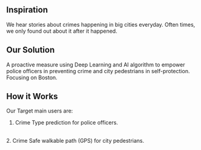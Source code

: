 ## Inspiration

We hear stories about crimes happening in big cities  everyday. 
Often times, we only found out about it after it happened.

## Our Solution
A proactive measure using Deep Learning and AI algorithm to empower police officers in preventing crime and city pedestrians  in self-protection. Focusing on Boston.

## How it Works
Our Target main users are:
<br>
1. Crime Type prediction for police officers.
<br>
2. Crime Safe walkable path (GPS) for city pedestrians.


